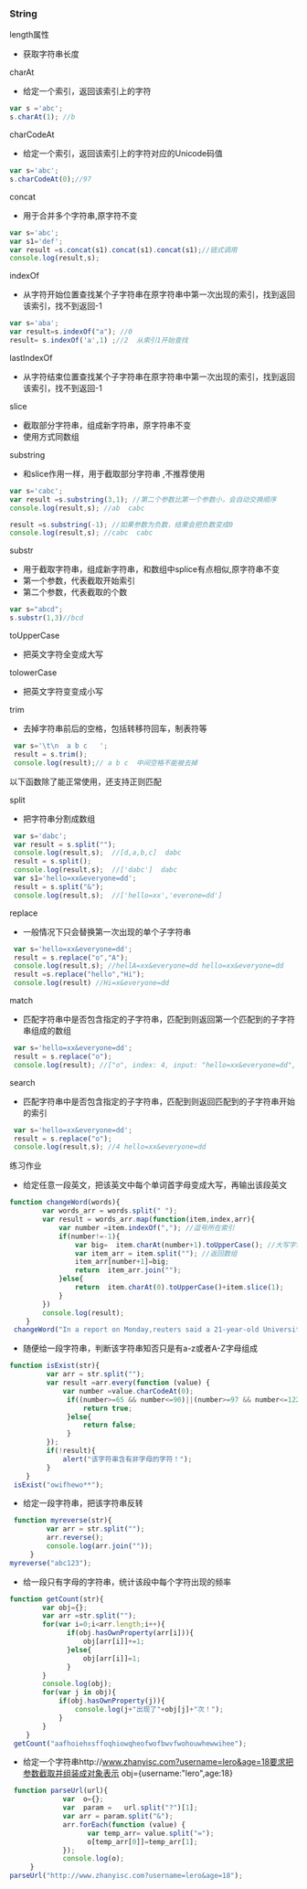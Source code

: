 ### String

length属性

* 获取字符串长度

charAt

* 给定一个索引，返回该索引上的字符

```javascript
var s ='abc';
s.charAt(1); //b
```

charCodeAt

* 给定一个索引，返回该索引上的字符对应的Unicode码值

```javascript
var s='abc';
s.charCodeAt(0);//97
```

concat

* 用于合并多个字符串,原字符不变

```javascript
var s='abc';
var s1='def';
var result =s.concat(s1).concat(s1).concat(s1);//链式调用
console.log(result,s);
```

indexOf

* 从字符开始位置查找某个子字符串在原字符串中第一次出现的索引，找到返回该索引，找不到返回-1

```javascript
var s='aba';
var result=s.indexOf("a"); //0
result= s.indexOf('a',1) ;//2  从索引1开始查找
```

lastIndexOf

* 从字符结束位置查找某个子字符串在原字符串中第一次出现的索引，找到返回该索引，找不到返回-1

slice

* 截取部分字符串，组成新字符串，原字符串不变
* 使用方式同数组

substring

* 和slice作用一样，用于截取部分字符串 ,不推荐使用

```javascript
var s='cabc';
var result =s.substring(3,1); //第二个参数比第一个参数小，会自动交换顺序
console.log(result,s); //ab  cabc

result =s.substring(-1); //如果参数为负数，结果会把负数变成0
console.log(result,s); //cabc  cabc

```

substr

* 用于截取字符串，组成新字符串，和数组中splice有点相似,原字符串不变
* 第一个参数，代表截取开始索引
* 第二个参数，代表截取的个数

```javascript
var s="abcd";
s.substr(1,3)//bcd
```

toUpperCase

* 把英文字符全变成大写

tolowerCase

* 把英文字符变变成小写

trim

* 去掉字符串前后的空格，包括转移符回车，制表符等

```javascript
 var s='\t\n  a b c   ';
 result = s.trim();
 console.log(result);// a b c  中间空格不能被去掉
```

以下函数除了能正常使用，还支持正则匹配

split

* 把字符串分割成数组

```javascript
 var s='dabc';
 var result = s.split("");
 console.log(result,s);  //[d,a,b,c]  dabc
 result = s.split();
 console.log(result,s);  //['dabc']  dabc
 var s1='hello=xx&everyone=dd';
 result = s.split("&");
 console.log(result,s);  //['hello=xx','everone=dd']
```

replace

* 一般情况下只会替换第一次出现的单个子字符串

```javascript
 var s='hello=xx&everyone=dd';
 result = s.replace("o","A");
 console.log(result,s); //hellA=xx&everyone=dd hello=xx&everyone=dd
 result =s.replace("hello","Hi");
 console.log(result) //Hi=x&everyone=dd
```

match

* 匹配字符串中是否包含指定的子字符串，匹配到则返回第一个匹配到的子字符串组成的数组

```javascript
 var s='hello=xx&everyone=dd';
 result = s.replace("o");
 console.log(result); //["o", index: 4, input: "hello=xx&everyone=dd", groups: undefined]
```

search

* 匹配字符串中是否包含指定的子字符串，匹配到则返回匹配到的子字符串开始的索引

```javascript
 var s='hello=xx&everyone=dd';
 result = s.replace("o");
 console.log(result,s); //4 hello=xx&everyone=dd
```

练习作业

* 给定任意一段英文，把该英文中每个单词首字母变成大写，再输出该段英文

```javascript
function changeWord(words){
        var words_arr = words.split(" ");
        var result = words_arr.map(function(item,index,arr){
            var number =item.indexOf(","); //逗号所在索引
            if(number!=-1){
                var big=  item.charAt(number+1).toUpperCase(); //大写字母
                var item_arr = item.split(""); //返回数组
                item_arr[number+1]=big;
                return  item_arr.join("");
            }else{
                return  item.charAt(0).toUpperCase()+item.slice(1);
            }
        })
        console.log(result);
    }
 changeWord("In a report on Monday,reuters said a 21-year-old University of Minnesota student sent a WeChat message to a friend in the middle of the night.")
```

* 随便给一段字符串，判断该字符串知否只是有a-z或者A-Z字母组成

```javascript
function isExist(str){
         var arr = str.split("");
         var result =arr.every(function (value) {
             var number =value.charCodeAt(0);
              if((number>=65 && number<=90)||(number>=97 && number<=122)){
                  return true;
              }else{
                  return false;
              }
         });
         if(!result){
             alert("该字符串含有非字母的字符！");
         }
    }
 isExist("owifhewo**");
```

* 给定一段字符串，把该字符串反转

```javascript
 function myreverse(str){
         var arr = str.split("");
         arr.reverse();
         console.log(arr.join(""));
     }
myreverse("abc123");
```

* 给一段只有字母的字符串，统计该段中每个字符出现的频率

```javascript
function getCount(str){
        var obj={};
        var arr =str.split("");
        for(var i=0;i<arr.length;i++){
              if(obj.hasOwnProperty(arr[i])){
                  obj[arr[i]]+=1;
              }else{
                  obj[arr[i]]=1;
              }
        }
        console.log(obj);
        for(var j in obj){
            if(obj.hasOwnProperty(j)){
                console.log(j+"出现了"+obj[j]+"次！");
            }
        }
    }
 getCount("aafhoiehxsffoqhiowqheofwofbwvfwohouwhewwihee");
```

* 给定一个字符串http://www.zhanyisc.com?username=lero&age=18要求把参数截取并组装成对象表示 obj={username:"lero",age:18}

```javascript
 function parseUrl(url){
             var  o={};
             var  param =   url.split("?")[1];
             var arr = param.split("&");
             arr.forEach(function (value) {
                   var temp_arr= value.split("=");
                   o[temp_arr[0]]=temp_arr[1];
             });
             console.log(o);
     }
parseUrl("http://www.zhanyisc.com?username=lero&age=18");
```





